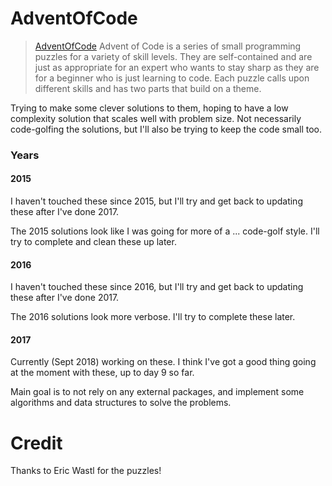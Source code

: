 # AdventOfCode

> [AdventOfCode](https://adventofcode.com/) Advent of Code is a series of small programming puzzles for a variety of skill levels. They are self-contained and are just as appropriate for an expert who wants to stay sharp as they are for a beginner who is just learning to code. Each puzzle calls upon different skills and has two parts that build on a theme.

Trying to make some clever solutions to them, hoping to have a low complexity solution that scales well with problem size. Not necessarily code-golfing the solutions, but I'll also be trying to keep the code small too. 

### Years

#### 2015
I haven't touched these since 2015, but I'll try and get back to updating these after I've done 2017.

The 2015 solutions look like I was going for more of a ... code-golf style. I'll try to complete and clean these up later.

#### 2016
I haven't touched these since 2016, but I'll try and get back to updating these after I've done 2017.

The 2016 solutions look more verbose. I'll try to complete these later.

#### 2017
Currently (Sept 2018) working on these. I think I've got a good thing going at the moment with these, up to day 9 so far.

Main goal is to not rely on any external packages, and implement some algorithms and data structures to solve the problems. 

# Credit

Thanks to Eric Wastl for the puzzles!